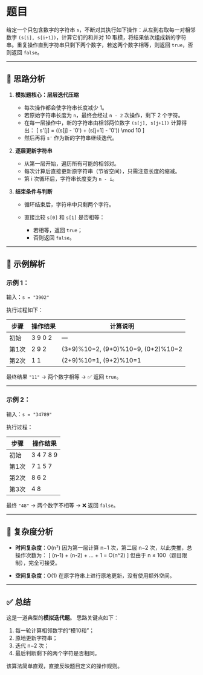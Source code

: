 # 题目
给定一个只包含数字的字符串 `s`，不断对其执行如下操作：从左到右取每一对相邻数字 `(s[i], s[i+1])`，计算它们的和并对 10 取模，将结果依次组成新的字符串。重复操作直到字符串只剩下两个数字，若这两个数字相等，则返回 `true`，否则返回 `false`。

---

## 🧩 思路分析

1. **模拟题核心：层层迭代压缩**

   * 每次操作都会使字符串长度减少 1。
   * 若原始字符串长度为 `n`，最终会经过 `n - 2` 次操作，剩下 2 个字符。
   * 在每一层操作中，新的字符串由相邻两位数字 `(s[j], s[j+1])` 计算得出：
     [
     s'[j] = ((s[j] - '0') + (s[j+1] - '0')) \mod 10
     ]
   * 然后再将 `s'` 作为新的字符串继续迭代。

2. **逐层更新字符串**

   * 从第一层开始，遍历所有可能的相邻对。
   * 每次计算后直接更新原字符串（节省空间），只需注意长度的缩减。
   * 第 i 次循环后，字符串长度变为 `n - i`。

3. **结束条件与判断**

   * 循环结束后，字符串中只剩两个字符。
   * 直接比较 `s[0]` 和 `s[1]` 是否相等：

     * 若相等，返回 `true`；
     * 否则返回 `false`。

---

## 🧮 示例解析

### 示例 1：

输入：`s = "3902"`

执行过程如下：

| 步骤  | 操作结果    | 计算说明                               |
| --- | ------- | ---------------------------------- |
| 初始  | 3 9 0 2 | —                                  |
| 第1次 | 2 9 2   | (3+9)%10=2, (9+0)%10=9, (0+2)%10=2 |
| 第2次 | 1 1     | (2+9)%10=1, (9+2)%10=1             |

最终结果 `"11"` → 两个数字相等 → ✅ 返回 `true`。

---

### 示例 2：

输入：`s = "34789"`

执行过程：

| 步骤  | 操作结果      |
| --- | --------- |
| 初始  | 3 4 7 8 9 |
| 第1次 | 7 1 5 7   |
| 第2次 | 8 6 2     |
| 第3次 | 4 8       |

最终 `"48"` → 两个数字不相等 → ❌ 返回 `false`。

---

## 🧠 复杂度分析

* **时间复杂度**：O(n²)
  因为第一层计算 n−1 次，第二层 n−2 次，以此类推，总操作次数为：
  [
  (n-1) + (n-2) + ... + 1 = O(n^2)
  ]
  但由于 n ≤ 100（题目限制），完全可接受。

* **空间复杂度**：O(1)
  在原字符串上进行原地更新，没有使用额外空间。

---

## ✅ 总结

这是一道典型的**模拟迭代题**。
思路关键点如下：

1. 每一轮计算相邻数字的“模10和”；
2. 原地更新字符串；
3. 迭代 n−2 次；
4. 最后判断剩下的两个字符是否相同。

该算法简单直观，直接反映题目定义的操作规则。

